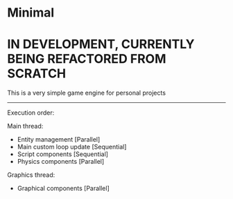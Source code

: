# Minimal

# IN DEVELOPMENT, CURRENTLY BEING REFACTORED FROM SCRATCH

This is a very simple game engine for personal projects

---

Execution order:

Main thread:
* Entity management [Parallel]
* Main custom loop update [Sequential]
* Script components [Sequential]
* Physics components [Parallel]

Graphics thread:
* Graphical components [Parallel]
